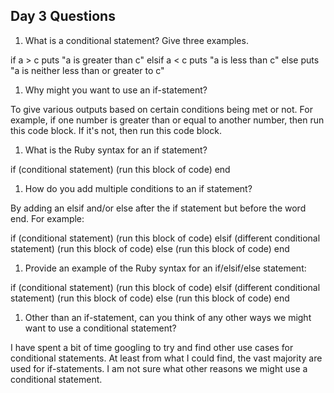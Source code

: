 ## Day 3 Questions

1. What is a conditional statement? Give three examples.

if a > c
  puts "a is greater than c"
elsif a < c
  puts "a is less than c"
else
  puts "a is neither less than or greater to c"

1. Why might you want to use an if-statement?

To give various outputs based on certain conditions being met or not. For example, if one number is greater than or equal to another number, then run this code block. If it's not, then run this code block.

1. What is the Ruby syntax for an if statement?

if (conditional statement)
  (run this block of code)
end

1. How do you add multiple conditions to an if statement?

By adding an elsif and/or else after the if statement but before the word end. For example:

if (conditional statement)
  (run this block of code)
  elsif (different conditional statement)
    (run this block of code)
  else
  (run this block of code)
end

1. Provide an example of the Ruby syntax for an if/elsif/else statement:

if (conditional statement)
  (run this block of code)
  elsif (different conditional statement)
    (run this block of code)
  else
  (run this block of code)
end

1. Other than an if-statement, can you think of any other ways we might want to use a conditional statement?

I have spent a bit of time googling to try and find other use cases for conditional statements. At least from what I could find, the vast majority are used for if-statements. I am not sure what other reasons we might use a conditional statement. 
